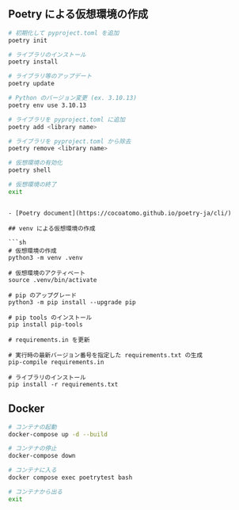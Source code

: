 ## Poetry による仮想環境の作成

```sh
# 初期化して pyproject.toml を追加
poetry init

# ライブラリのインストール
poetry install

# ライブラリ等のアップデート
poetry update

# Python のバージョン変更 (ex. 3.10.13)
poetry env use 3.10.13

# ライブラリを pyproject.toml に追加
poetry add <library name>

# ライブラリを pyproject.toml から除去
poetry remove <library name>

# 仮想環境の有効化
poetry shell

# 仮想環境の終了
exit
```
```

- [Poetry document](https://cocoatomo.github.io/poetry-ja/cli/)

## venv による仮想環境の作成

```sh
# 仮想環境の作成
python3 -m venv .venv

# 仮想環境のアクティベート
source .venv/bin/activate

# pip のアップグレード
python3 -m pip install --upgrade pip

# pip tools のインストール
pip install pip-tools

# requirements.in を更新

# 実行時の最新バージョン番号を指定した requirements.txt の生成
pip-compile requirements.in

# ライブラリのインストール
pip install -r requirements.txt
```

## Docker

```sh
# コンテナの起動
docker-compose up -d --build

# コンテナの停止
docker-compose down

# コンテナに入る
docker compose exec poetrytest bash

# コンテナから出る
exit
```
